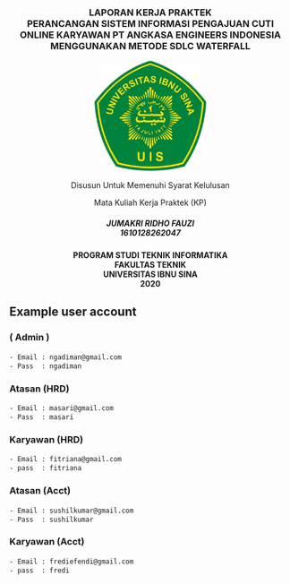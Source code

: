 <h3 align="center">LAPORAN KERJA PRAKTEK <br>
PERANCANGAN SISTEM INFORMASI PENGAJUAN CUTI <br>
ONLINE KARYAWAN PT ANGKASA ENGINEERS INDONESIA <br>
MENGGUNAKAN METODE SDLC WATERFALL</h3>

<p align="center"><img src="assets/images/logo/logo-ibsi.png" width="200"></p>

<p align="center">Disusun Untuk Memenuhi Syarat Kelulusan</p>
<p align="center">Mata Kuliah Kerja Praktek (KP)</p>

<h5 align="center">JUMAKRI RIDHO FAUZI<br>1610128262047</h5>

<h4 align="center">PROGRAM STUDI TEKNIK INFORMATIKA <br>
FAKULTAS TEKNIK <br>
UNIVERSITAS IBNU SINA <br>
2020</h4>


## Example user account

### ( Admin )
    - Email : ngadiman@gmail.com
    - Pass  : ngadiman
### Atasan (HRD)
    - Email : masari@gmail.com
    - Pass  : masari
### Karyawan (HRD)
    - Email : fitriana@gmail.com
    - pass  : fitriana
### Atasan (Acct)
    - Email : sushilkumar@gmail.com
    - Pass  : sushilkumar
### Karyawan (Acct)
    - Email : frediefendi@gmail.com
    - pass  : fredi
